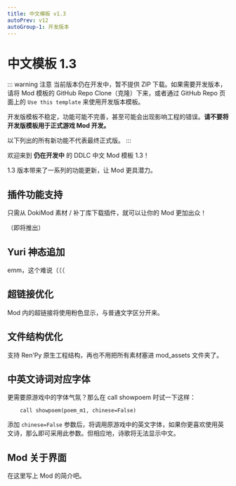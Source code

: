 ```yaml
---
title: 中文模板 v1.3
autoPrev: v12
autoGroup-1: 开发版本
---
```


# 中文模板 1.3

::: warning 注意
当前版本仍在开发中，暂不提供 ZIP 下载。如果需要开发版本，请将 Mod 模板的 GitHub Repo Clone（克隆）下来，或者通过 GitHub Repo 页面上的 `Use this template` 来使用开发版本模板。

开发版模板不稳定，功能可能不完善，甚至可能会出现影响工程的错误。**请不要将开发版模板用于正式游戏 Mod 开发。**

以下列出的所有新功能不代表最终正式版。
:::

欢迎来到 **仍在开发中** 的 DDLC 中文 Mod 模板 1.3！

1.3 版本带来了一系列的功能更新，让 Mod 更具潜力。

## 插件功能支持 <Badge text="coming soon" />

只需从 DokiMod 素材 / 补丁库下载插件，就可以让你的 Mod 更加出众！

（即将推出）

## Yuri 神态追加

emm，这个难说（（（

## 超链接优化

Mod 内的超链接将使用粉色显示，与普通文字区分开来。

## 文件结构优化

支持 Ren'Py 原生工程结构，再也不用把所有素材塞进 mod_assets 文件夹了。

## 中英文诗词对应字体

更需要原游戏中的字体气氛？那么在 call showpoem 时试一下这样：

```renpy
    call showpoem(poem_m1, chinese=False)
```

添加 `chinese=False` 参数后，将调用原游戏中的英文字体，如果你更喜欢使用英文诗，那么即可采用此参数。但相应地，诗歌将无法显示中文。

## Mod 关于界面

在这里写上 Mod 的简介吧。